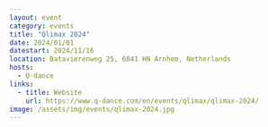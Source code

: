 ```yaml
---
layout: event
category: events
title: "Qlimax 2024"
date: 2024/01/01
datestart: 2024/11/16
location: Batavierenweg 25, 6841 HN Arnhem, Netherlands
hosts:
  - Q-dance
links:
  - title: Website
    url: https://www.q-dance.com/en/events/qlimax/qlimax-2024/
image: /assets/img/events/qlimax-2024.jpg
---
```

